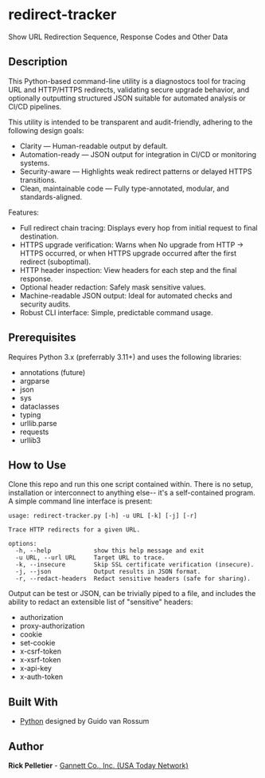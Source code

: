 # redirect-tracker
Show URL Redirection Sequence, Response Codes and Other Data

## Description

This Python-based command-line utility is a diagnostocs tool for tracing URL and HTTP/HTTPS redirects, validating secure upgrade behavior, and optionally outputting structured JSON suitable for automated analysis or CI/CD pipelines.

This utility is intended to be transparent and audit-friendly, adhering to the following design goals:
* Clarity — Human-readable output by default.
* Automation-ready — JSON output for integration in CI/CD or monitoring systems.
* Security-aware — Highlights weak redirect patterns or delayed HTTPS transitions.
* Clean, maintainable code — Fully type-annotated, modular, and standards-aligned.

Features:
- Full redirect chain tracing: Displays every hop from initial request to final destination.
- HTTPS upgrade verification: Warns when No upgrade from HTTP → HTTPS occurred, or when HTTPS upgrade occurred after the first redirect (suboptimal).
- HTTP header inspection: View headers for each step and the final response.
- Optional header redaction: Safely mask sensitive values.
- Machine-readable JSON output: Ideal for automated checks and security audits.
- Robust CLI interface: Simple, predictable command usage.

## Prerequisites

Requires Python 3.x (preferrably 3.11+) and uses the following libraries:
* annotations (future)
* argparse
* json
* sys
* dataclasses
* typing
* urllib.parse
* requests
* urllib3

## How to Use

Clone this repo and run this one script contained within. There is no setup, installation or interconnect to anything else-- it's a self-contained program. A simple command line interface is present:

```
usage: redirect-tracker.py [-h] -u URL [-k] [-j] [-r]

Trace HTTP redirects for a given URL.

options:
  -h, --help            show this help message and exit
  -u URL, --url URL     Target URL to trace.
  -k, --insecure        Skip SSL certificate verification (insecure).
  -j, --json            Output results in JSON format.
  -r, --redact-headers  Redact sensitive headers (safe for sharing).
```

Output can be test or JSON, can be trivially piped to a file, and includes the ability to redact an extensible list of "sensitive" headers:
* authorization
* proxy-authorization
* cookie
* set-cookie
* x-csrf-token
* x-xsrf-token
* x-api-key
* x-auth-token

## Built With

* [Python](https://www.python.org) designed by Guido van Rossum

## Author

**Rick Pelletier** - [Gannett Co., Inc. (USA Today Network)](https://www.usatoday.com/)

